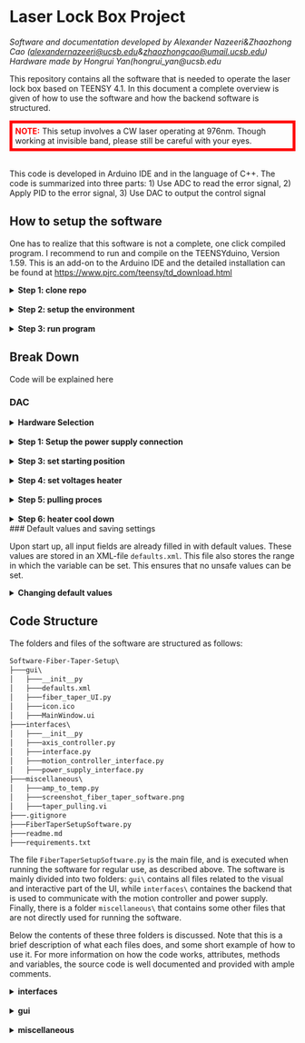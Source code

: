 # Laser Lock Box Project
_Software and documentation developed by Alexander Nazeeri&Zhaozhong Cao (alexandernazeeri@ucsb.edu&zhaozhongcao@umail.ucsb.edu)_  
_Hardware made by Hongrui Yan(hongrui_yan@ucsb.edu_  


This repository contains all the software that is needed to operate the laser lock box based on TEENSY 4.1. In this document a complete overview is given of how to use the software and how the backend software is structured.

<div style="border: 5px solid red; padding: 5px;">
    <span style="color: red;"><b>NOTE:</b></span> This setup involves a CW laser operating at 976nm. Though working at invisible band, please still be careful with your eyes.
</div>
<br>

This code is developed in Arduino IDE and in the language of C++. The code is summarized into three parts: 1) Use ADC to read the error signal, 2) Apply PID to the error signal, 3) Use DAC to output the control signal


## How to setup the software
One has to realize that this software is not a complete, one click compiled program. I recommend to run and compile on the TEENSYduino, Version 1.59. This is an add-on to the Arduino IDE and the detailed installation can be found at https://www.pjrc.com/teensy/td_download.html



<details>  
  <summary><b>Step 1: clone repo</b></summary>

In order to run the code on a new computer, first clone the GitHub repository. If you do not have git installed, please download it here: https://git-scm.com/downloads 
</details>

<br>

<details>  
  <summary><b>Step 2: setup the environment</b></summary>
    under construction


</details>
<br>
<details>  
  <summary><b>Step 3: run program</b></summary>

Under Construction

</details>

<div style="page-break-after: always;"></div>

## Break Down 

Code will be explained here

### DAC 


<details>
  <summary><b>Hardware Selection</b></summary>

To achieve a good cavity locking, we require a precise output of the control signal.  We are using the evaluation EVAL-AD5791SDZ as the external DAC module. The central chip is AD5791, a powerful chip performing 1 ppm, 20-Bit, ±1 LSB INL, Voltage Output DAC.
<br>
The communication between the EVAL-AD5791SDZ and TEENSY 4.1 is through SPI Mode_1. 

</details>

<br>

<details>
  <summary><b>Step 1: Setup the power supply connection</b></summary>

  <div style="border: 5px solid red; padding: 5px;">
    <span style="color: red;"><b>WARNING:</b></span> Please, do not, do not, do not use your computer USB to power this board! Please use an external voltage supply to drive it. 
</div>
<br>
The evaluation board offers three ways for power supply: 1)ADP 5070 with LDOS 2) ADP 5070 3) Bench Supply. In order to select the way of power supply, there are multiple physical switches on the board that must be inserted or removed. Since I am using ADP 5070 with LDOs, I will put my connection here: 
![Table for link connection](Miscellaneous/power_choice.png)
</details>

<br>

<details>
<summary><b>Step 3: set starting position</b></summary>

In this dialog you set the starting position of stages for the pulling process. The 'start Δx' is the distance between the two clamping points. The 'go to start vel' defines how fast the horizontal stages are moved to the starting position. The 'heater up vel' defines how fast the vertical stage moves up. The starting position of axis 3 is always at 25 mm, which is the maximum in the range of the stage. 

After the 'Go to start' button is clicked, all three stages move to their respective positions. After this, the fiber can be placed in the clamps. If necessary the clamps with the rails can be taken out the place the fiber. 

 <div style="border: 5px solid red; padding: 5px;">
    <span style="color: red;"><b>WARNING:</b></span> Before moving the stages to their starting positions, make sure to untighten the fiber clamp that is not held by the spring from the rails, such that both stages can move freely. Make sure that the vertical stage is also free to move and will not collide with any other parts of the setup. 
</div>

</details>

<br>

<details>
  <summary><b>Step 4: set voltages heater</b></summary>

The AC voltage over the ceramic heater element has to incremented very slowly to not damage the heater and maintain temperature reproducability over long use time. One sets a starting voltage, a final voltage and a voltage slope. Every second, the voltage is incremented by the voltage slope until the final voltage is reached. One can also set the frequency of the AC supply signal for the heater. When the 'Turn on heater' button is clicked the output of the power supply will be turned on and the heater will slowly heat up. 

<div style="border: 5px solid red; padding: 5px;">
    <span style="color: red;"><b>WARNING:</b></span> Once the heater is warmed up, do not touch the heater itself or any of the metal close to heater as it can reach dangerously high temperatures.
</div>

<br>

</details>

<br>
<details>
  <summary><b>Step 5: pulling proces</b></summary>

The most important step in the process is the actual pulling of the fiber. In order to do this, three step have to be taken. First, the heater has to be lowered over the fiber.
<div style="border: 5px solid red; padding: 5px;">
    <span style="color: red;"><b>WARNING:</b></span> Before lowering the heater, first make sure that the heater is aligned properly with the fiber by moving it with the two manual translation stages, in order to prevent the heater from damaging the fiber, or even worse, collide with any other part of the setup. 
</div>

<br>

The heater is lowered to the position set by 'heater pos' with a velocity set by 'heater lowering vel'. This velocity can be important if you want the fiber to heat up slowly. By making use of the temperature gradient in the insertion slit of the heating element one can slowly increase the temperature around the fiber. The heater is lowered by pressing the 'Lower heater' button. 

<div style="border: 5px solid red; padding: 5px;">
    <span style="color: red;"><b>WARNING:</b></span> The 'heater' pos had to be carefully set to prevent the heater from damaging the fiber. Make sure to first calibrate this value before moving the stage. 
</div>

<br>

Next, the settings for the actual pulling of the fiber are set. With 'final Δx' one sets the final distance between the two clamps. One can also opt to instead set 'pull distance' _d<sub>pull</sub>_, which is the distance one single stage is moving during the pulling process. The total increase in length of the fiber _Δx<sub>tot</sub>_ is therefore

<p style="text-align: center;"><i>Δx<sub>tot</sub> = Δx<sub>final</sub> - Δx<sub>start</sub> = 2d<sub>pull</sub></i> .</p>


The 'pulling vel' sets the velocity with which the fiber is pulled per stage. The total velocity at which the fiber increases in length is thus twice the velocity per stage. Clicking the button 'Pull Fiber' initiates the pulling of the fiber. 

 <div style="border: 5px solid red; padding: 5px;">
    <span style="color: red;"><b>WARNING:</b></span> Before moving the stages to pull the fiber, make sure to untighten the fiber clamp that is not held by the spring from the rails, such that both stages can move freely.
</div>

<br>

Finally one defines the speed at which the heater moves back up with 'heater back vel'. The heater always moves back to its highest position at 25 mm. Similarly to the lowering of the heater, this velocity has to be carefully set to slowly cool down and prevent breakage of the fiber due to thermal shock. 

As these three steps do not require any human intervention, the software has the option to perform all three steps consequtively with a set waiting time between each step. These can be set in the input fields between the button for the individual steps. The button 'Run all' starts the three processes. 

After the pulling is completed, one can tighten the clamps to the rails and take out the fiber clamp holder. One can now use the spring mechanism to tension the fiber: untighten the clamp that is held by the spring from the rails, and pull back the actuator to get the fiber under the tension of the spring. Monitoring the transmission of the fiber during tensioning can be useful. 
</details>

<br>

<details>
  <summary><b>Step 6: heater cool down</b></summary>

The final step is the cooling down of the heater. It is recommended to first move the heater away from the fiber with the manual stages. This way the fiber is not exposed to any remaining heat, and can be taken off from the stages for further steps. For the cool down, only the 'cool down slope' has to be set: the voltage over the heater is decremented every second by the value of the slope untill a voltage of 0 V is reached, after which the output of the power supply is turned off. 

</details>
<div style="page-break-after: always;"></div>
### Default values and saving settings

Upon start up, all input fields are already filled in with default values. These values are stored in an XML-file `defaults.xml`. This file also stores the range in which the variable can be set. This ensures that no unsafe values can be set. 

<details>
  <summary><b>Changing default values</b></summary>

It can be useful to store values for the input fields so that certain settings can be retrieved to reproduce a tapered fiber. In order to do this, one can adapt the `defaults.xml` file and set specific default values. If needed, the ranges of the input fields can also be changed. 
<div style="border: 5px solid red; padding: 5px;">
    <span style="color: red;"><b>WARNING:</b></span> Be careful with changing the range on the input fields or setting default values; it may lead to unsafe values that cause damage to the setup.
</div>
<br>
One does not have to modify the code the use a different defaults file. One can simply use the `-defaults` argument when calling the script:

```powershell
python FiberTaperSetupSoftware.py -defaults \path\to\custom_defaults.xml
```

When this argument is not given, it will use `.\GUI\defaults.xml`. 

</details>

<div style="page-break-after: always;"></div>

## Code Structure

The folders and files of the software are structured as follows:

```
Software-Fiber-Taper-Setup\
├───gui\
│   ├───__init__py
│   ├───defaults.xml
│   ├───fiber_taper_UI.py
│   ├───icon.ico
│   ├───MainWindow.ui
├───interfaces\
│   ├───__init__py
│   ├───axis_controller.py
│   ├───interface.py
│   ├───motion_controller_interface.py
│   ├───power_supply_interface.py
├───miscellaneous\
│   ├───amp_to_temp.py
│   ├───screenshot_fiber_taper_software.png
│   ├───taper_pulling.vi
├───.gitignore
├───FiberTaperSetupSoftware.py
├───readme.md
├───requirements.txt
```

The file `FiberTaperSetupSoftware.py` is the main file, and is executed when running the software for regular use, as described above. The software is mainly divided into two folders: `gui\` contains all files related to the visual and interactive part of the UI, while `interfaces\` containes the backend that is used to communicate with the motion controller and power supply. Finally, there is a folder `miscellaneous\` that contains some other files that are not directly used for running the software. 

Below the contents of these three folders is discussed. Note that this is a brief description of what each files does, and some short example of how to use it. For more information on how the code works, attributes, methods and variables, the source code is well documented and provided with ample comments. 

<details>
<summary><b>interfaces</b></summary>

- `interface.py` contains the `Interface` class, which is a general class for communicating with any instrument. In has attributes that store import variables for communication, such as baudrate and termination characters. It also contains the instrument identifier, based on which it is able to connect to the proper device. The method `get_instrument()` is done by attempting to make a connection with all available connected devices, querying the device's ID and matching it with the initialized ID. If there is a match, the algorithm stops and returns a PyVisa `SerialInstrument` object. 

- `motion_controller_interface.py` contains the `MotionControllerInterface` class, which is a subclass of the `Interface` class. This class uses a PyVisa `SerialInstrument` object to communicate with the motion controller with ASCII-commands. The `get_instrument()` is called directly upon initialization. It contains methods that are not axis-specific, such as homing all axes, turn all axes on or off, performing simultaneous motion, monitoring motion and retrieving errors from the motion controller. This class contains three `AxisController` objects from the file `axis_controller.py`. This class contains methods that only apply to one axis, such as setting its position, velocity, homing or stopping the axis. Each axis has a variable `axis_nr` that correspondes with the labels on the motion controller. It also contains an `update()` method, which retrieves all useful quantities from the motion controller and stores them. One can then retrieves these attributes. 

  For instance, one can set the velocity of one specific axis and monitor the motion as follows: 
  ```python
  from motion_controller_interface import MotionControllerInterface
  import time

  # initialize instrument
  instrument = MotionControllerInterface()

  # it is best practice to start every programm with homing all axes
  instrument.home_all_axes()

  # turn on and set position and velocity
  instrument.ax2.turn_on()
  instrument.ax2.set_vel(0.2) # in mm/s
  instrument.ax2.set_pos(10) # in mm

  # monitor the motion by updating (retrieves all useful information from the mc)
  # and printing its position every second
  while instrument.ax2.is_moving:
    #get useful quantities
    print(instrument.ax2.get_pos())
    print(instrument.ax2.get_pos())

    #which is the same as
    instrument.update()
    print(instrument.ax2.pos)
    print(instrument.ax2.vel)

    time.sleep(1)

  # always turn off the axis when the motion is done. 
  instrument.ax1.turn_off()
  ```

- `power_supply_interface.py` contains the `PowerSupplyInterface` class, which is again a subclass of the `Interface` class. It contains methods to set the voltage of the power supply and read out the voltage, current or power. It also contains a method to retrieve the errors from the device. Similar to the `MotionControllerInterface`, the class has an `update()` method that retrieves all useful quantities from the power supply and stores them in attributes. It is important to note that the interface is only developed to set and read AC-voltage, while the ASR-2100 can in also deliver DC-voltages. 
<div style="page-break-after: always;"></div>
  Here a short example of how you can set the voltage and the read out its current and power:

  ```python
  from power_supply_interface import PowerSupplyInterface
  import time

  # initialize instrument
  instrument = PowerSupplyInterface()

  # set voltage
  instrument.set_voltage(10) # in V

  # read out useful quantities
  print(instrument.get_current_rms()) # in Arms
  print(instrument.get_power()) # in W

  # which outputs the same as 
  instrument.update()
  print(instrument.current_rms)
  print(instrument.power)
  ```

Please inspect the source code to see what other methods and attributes are available. 

</details>
<br>

<details>
  <summary><b>gui</b></summary>

- `fiber_taper_UI.py` contains the `FiberTaperUI` class. This is a subclass of the `QMainWindow` class from the PyQt6 package. This class is the main window of the UI; it will launch the main window with the `Qmainwindow.show()` method. It will also load an icon saved as `icon.ico`, which is a schematic picture of a tapered fiber. The `FiberTaperUI` class contains methods that initialize the application such as loading the whole visual layout, setting default values and ranges for the input fields, performing monitoring of both devices and using the interfaces to execute processes when buttons in the UI are clicked. Most methods of this class are never accessed in code, only through interaction in the UI, and I will therefore not go into too much detail on this. Below a short example of how to launch the application in code:

  ```python
  from fiber_taper_UI import FiberTaperUI
  from PyQt6.QtWidgets import QApplication

  app = QApplication(sys.argv)
  main_window = FiberTaperUI()
  main_window.show()
  app.exec()
  ```

- `MainWindow.ui` is a `.xml`-file that stores the whole visual layout of the setup. It is generated by the interactive UI design tool 'QtDesigner'. This program allows you to drag and drop widgets into the main window, define the layout, add text, etc. After saving the `.xml`-file is generated which is loaded into the `FiberTaperUI` class using the function `PyQt6.uic.LoadUi()`. Now all widgets in the UI are attributes of the `FiberTaperUI` class. 

- `defaults.xml` is a second `.xml`-file that stores the default values, ranges, units and descriptions of all input fields, as well as the descriptions for the buttons. This `defaults.xml` is separate from the `MainWindow.ui` with the idea that `defaults.xml` can be easily changed, without having to go into QtDesigner. Especially the default values can be used to store certain settings to reproduce a tapered fiber, for instance a tapered fiber with a desired thickness. The descriptions are used to generated tooltips when hovering over input fiels or buttons. These can also be changed for different settings, to inform a user with specifics on this setting. How to use the program with a different defaults-file can be read in the section above. 
  
</details>
<br>

<details>
  <summary><b>miscellaneous</b></summary>

- `amp_to_temp.py` is a simple script that fits a fourth degree polynomial to the calibration curve of the ceramic heating element. The fitted parameters are not loaded from this file, but simple hard coded into the `get_temp()` method of the `FiberTaperUI` class, as this fitting procedure has only been done once. In order to fitting the pixel coordinates of the data points where determined by hand. 

- `taper_pulling.vi` is the labview code that is used for the fiber tapering setup at the University of California in Santa Barbara, on which the setup in Leiden is based. This file can be consulted to retrieve what values for the velocities and voltages they are using. 

- `screenshot_fiber_taper_software.png` is screenshot of the software that is included in the `readme.md`. 
</details>
